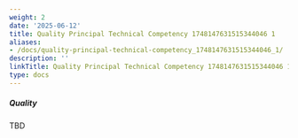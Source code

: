 ```yaml
---
weight: 2
date: '2025-06-12'
title: Quality Principal Technical Competency 1748147631515344046 1
aliases:
- /docs/quality-principal-technical-competency_1748147631515344046_1/
description: ''
linkTitle: Quality Principal Technical Competency 1748147631515344046 1
type: docs
---
```


##### Quality

TBD
